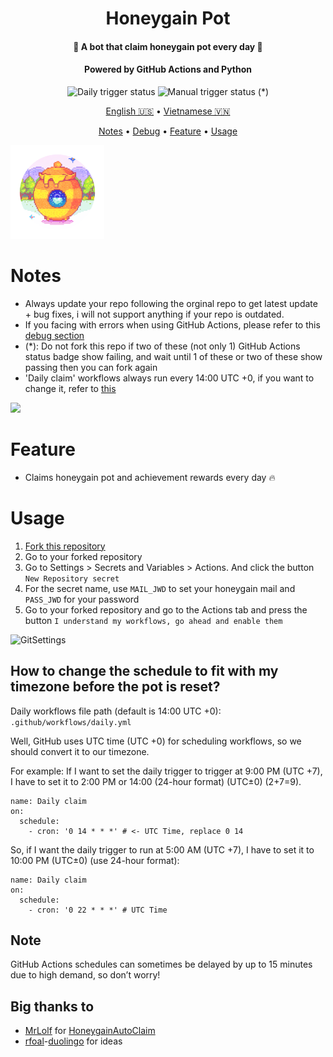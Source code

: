 
<h1 align="center">Honeygain Pot</h1>
<h4 align="center">🐝 A bot that claim honeygain pot every day 🍯</h4>
<h4 align="center">Powered by GitHub Actions and Python</h4>
<p align="center">
<img alt="Daily trigger status" src="https://github.com/gorouflex/HoneygainPot/actions/workflows/daily.yml/badge.svg">
<img alt="Manual trigger status" src="https://github.com/gorouflex/HoneygainPot/actions/workflows/manual.yml/badge.svg"> (*)
<p align="center">
  <a href="https://github.com/gorouflex/HoneygainPot/">English 🇺🇸</a>
  •
  <a href="README-vn.md">Vietnamese 🇻🇳</a>
<p align="center">
  <a href="#notes">Notes</a>
  •
  <a href="Debug.md">Debug</a>     
  •
  <a href="#feature">Feature</a>
  •
  <a href="#usage">Usage</a>     
</p>
 <p align="left">
   
<img src="Img/Logo.png"               
     width="150" 
     height="150"></p>
     
# Notes
- Always update your repo following the orginal repo to get latest update + bug fixes, i will not support anything if your repo is outdated.
- If you facing with errors when using GitHub Actions, please refer to this [debug section](Debug.md)
- (*): Do not fork this repo if two of these (not only 1) GitHub Actions status badge show failing, and wait until 1 of these or two of these show passing then you can fork again
- 'Daily claim' workflows always run every 14:00 UTC +0, if you want to change it, refer to [this](https://github.com/gorouflex/HoneygainPot#how-to-change-the-schedule-to-fit-with-my-timezone-before-the-pot-is-reset)

<img src="https://i.imgur.com/htGeFlY.jpg">
  
# Feature 
- Claims honeygain pot and achievement rewards every day 🔥
# Usage 

  1. [Fork this repository](https://github.com/gorouflex/honeygainpot/fork)  
  2. Go to your forked repository
  3. Go to Settings > Secrets and Variables > Actions. And click the button `New Repository secret`
  4. For the secret name, use `MAIL_JWD` to set your honeygain mail and `PASS_JWD` for your password
  5. Go to your forked repository and go to the Actions tab and press the button `I understand my workflows, go ahead and enable them`

![GitSettings](https://github.com/gorouflex/HoneygainPot/assets/98001973/d8d33621-5717-488d-9a80-6db395c8ac9d)

## How to change the schedule to fit with my timezone before the pot is reset?

Daily workflows file path (default is 14:00 UTC +0): `.github/workflows/daily.yml`

Well, GitHub uses UTC time (UTC +0) for scheduling workflows, so we should convert it to our timezone.

For example: If I want to set the daily trigger to trigger at 9:00 PM (UTC +7), I have to set it to 2:00 PM or 14:00 (24-hour format) (UTC±0) (2+7=9).

```
name: Daily claim
on:
  schedule:
    - cron: '0 14 * * *' # <- UTC Time, replace 0 14
```
So, if I want the daily trigger to run at 5:00 AM (UTC +7), I have to set it to 10:00 PM (UTC±0) (use 24-hour format):
```
name: Daily claim
on:
  schedule:
    - cron: '0 22 * * *' # UTC Time
```

## Note

GitHub Actions schedules can sometimes be delayed by up to 15 minutes due to high demand, so don’t worry!

## Big thanks to
- [MrLolf](https://github.com/MrLoLf/) for [HoneygainAutoClaim](https://github.com/MrLoLf/HoneygainAutoClaim)
- [rfoal](https://github.com/rfoel/)-[duolingo](https://github.com/rfoel/duolingo) for ideas
